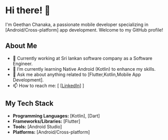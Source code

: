 # Hi there! 👋

I'm Geethan Chanaka, a passionate mobile developer specializing in [Android/Cross-platform] app development. Welcome to my GitHub profile!

## About Me

- 💼 Currently working at Sri lankan software company as a Software Engineer.
- 🌱 I’m currently learning Native Android (Kotlin) to enhance my skills.
- 💬 Ask me about anything related to [Flutter,Kotlin,Mobile App Development].
- 📫 How to reach me: [ [[LinkedIn](https://www.linkedin.com/in/geethan-chanaka-5736a4182/)] ]

## My Tech Stack

- **Programming Languages:** [Kotlin], [Dart]
- **Frameworks/Libraries:** [Flutter]
- **Tools:** [Android Studio]
- **Platforms:** [Android/Cross-platform]


